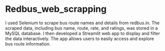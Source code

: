 # Redbus_web_scrapping
I used Selenium to scrape bus route names and details from redbus.in. The scraped data, including bus name, route, rate, and ratings, was stored in a MySQL database. I then developed a Streamlit web app to display and filter the data interactively. The app allows users to easily access and explore bus route information.
